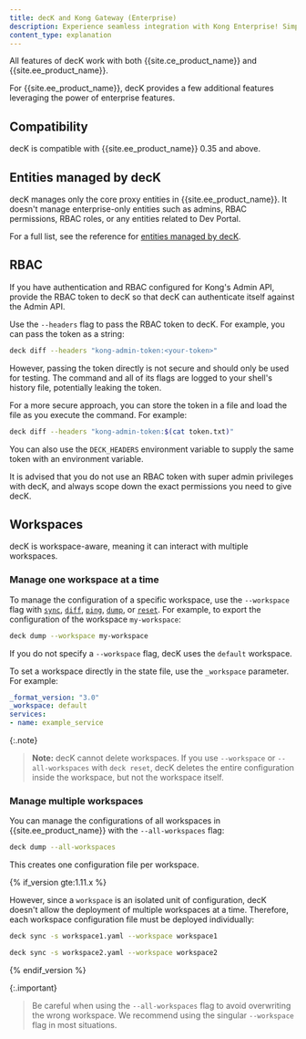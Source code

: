 ```yaml
---
title: decK and Kong Gateway (Enterprise)
description: Experience seamless integration with Kong Enterprise! Simplify your API management with decK documentation. Learn more at Kong Docs today.
content_type: explanation
---
```


All features of decK work with both {{site.ce_product_name}} and {{site.ee_product_name}}.

For {{site.ee_product_name}}, decK provides a few additional features leveraging the
power of enterprise features.

## Compatibility

decK is compatible with {{site.ee_product_name}} 0.35 and above.

## Entities managed by decK

decK manages only the core proxy entities in {{site.ee_product_name}}. It doesn't
manage enterprise-only entities such as admins, RBAC permissions, RBAC roles,
or any entities related to Dev Portal.

For a full list, see the reference for [entities managed by decK](/deck/{{page.kong_version}}/reference/entities/).

## RBAC

If you have authentication and RBAC configured for Kong's Admin API, provide the
RBAC token to decK so that decK can authenticate itself against the Admin API.

Use the `--headers` flag to pass the RBAC token to decK. For example, you can pass the token as a string:

```sh
deck diff --headers "kong-admin-token:<your-token>"
```

However, passing the token directly is not secure and should only be used for testing. The command and all of its flags are logged to your shell's history file, potentially leaking the token.

For a more secure approach, you can store the token in a file and load the file as you execute the command. For example:

```sh
deck diff --headers "kong-admin-token:$(cat token.txt)"
```

You can also use the `DECK_HEADERS` environment variable to supply the same token with an environment variable.

It is advised that you do not use an RBAC token with super admin privileges
with decK, and always scope down the exact permissions you need to give
decK.

## Workspaces

decK is workspace-aware, meaning it can interact with multiple workspaces.

### Manage one workspace at a time

To manage the configuration of a specific workspace, use the `--workspace` flag with [`sync`](/deck/{{page.kong_version}}/reference/deck_sync/),
[`diff`](/deck/{{page.kong_version}}/reference/deck_diff),
[`ping`](/deck/{{page.kong_version}}/reference/deck_ping),
[`dump`](/deck/{{page.kong_version}}/reference/deck_dump), or
[`reset`](/deck/{{page.kong_version}}/reference/deck_reset). For example, to
export the configuration of the workspace `my-workspace`:

```sh
deck dump --workspace my-workspace
```

If you do not specify a `--workspace` flag, decK uses the `default` workspace.

To set a workspace directly in the state file, use the `_workspace` parameter.
For example:

```yaml
_format_version: "3.0"
_workspace: default
services:
- name: example_service
```

{:.note}
> **Note:** decK cannot delete workspaces. If you use `--workspace` or
`--all-workspaces` with `deck reset`, decK deletes the entire configuration
inside the workspace, but not the workspace itself.

### Manage multiple workspaces

You can manage the configurations of all workspaces in {{site.ee_product_name}}
with the `--all-workspaces` flag:

```sh
deck dump --all-workspaces
```

This creates one configuration file per workspace.

{% if_version gte:1.11.x %}

However, since a `workspace` is an isolated unit of configuration, decK doesn't
allow the deployment of multiple workspaces at a time. Therefore, each
workspace configuration file must be deployed individually:

```sh
deck sync -s workspace1.yaml --workspace workspace1
```

```sh
deck sync -s workspace2.yaml --workspace workspace2
```

{% endif_version %}

{:.important}
> Be careful when using the `--all-workspaces` flag to avoid overwriting the wrong workspace. We
recommend using the singular `--workspace` flag in most situations.
